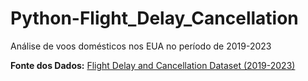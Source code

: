 # Python-Flight_Delay_Cancellation
Análise de voos domésticos nos EUA no período de 2019-2023

**Fonte dos Dados:** [Flight Delay and Cancellation Dataset (2019-2023)](https://www.kaggle.com/datasets/patrickzel/flight-delay-and-cancellation-dataset-2019-2023/data?select=flights_sample_3m.csv)

